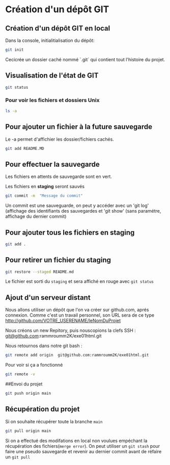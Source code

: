 # Création d'un dépôt GIT 
## Création d'un dépôt GIT en local
Dans la console, initialitialisation du dépôt:
```bash
git init
```
Cecicrée un dossier caché nommé ´.git´ qui contient tout l'histoire du projet. 
## Visualisation de l'état de GIT
```bash
git status
```
### Pour voir les fichiers et dossiers Unix

```bash
ls -a
```

## Pour ajouter un fichier à la future sauvegarde
Le -a permet d'affichier les dossier/fichiers cachés.
```bash
git add README.MD
```

## Pour effectuer la sauvegarde 
Les fichiers en attents de sauvegarde sont en vert.

Les fichiers en **staging** seront sauvés

```bash
git commit -m  "Message du commit" 
```
Un commit est une sauveguarde, on peut y accéder avec un 'git log' (affichage des identifiants des
sauvegardes et 'git show' (sans paramétre, affichage du dernier commit)

## Pour ajouter tous les fichiers en staging 

```bash
git add .
```
## Pour retirer un fichier du staging

```bash
git restore --staged README.md
```
Le fichier est sorti du `staging` et sera affiché en rouge avec `git status`

## Ajout d'un serveur distant

Nous allons utiliser un dépôt que l'on va créer sur github.com,
aprés connexion. Comme c'est un travail personnel, son URL sera de
ce type http://github.com/VOTRE_USERENAME/leNomDuProjet

Nous créons un new Repitory, puis nouscopions la clefs SSH : 
git@github.com:rammroumm2K/exe01html.git

Nous retournos dans notre git bash :
```bash
git remote add origin  git@github.com:rammroumm2K/exe01html.git
```
Pour voir si ça a fonctionné
```bash
git remote -v
```

##Envoi du projet 
```bash
git push origin main
```

## Récupération du projet

Si on souhaite récupérer toute la branche `main`

```bash
git pull origin main
```

Si on a effectué des modifations en local non voulues empéchant la récupération des fichiers(`merge error`).
On peut utiliser un `git stash` pour faire une pseudo sauvegarde et revenir au dernier commit
avant de réfaire un `git pull`

